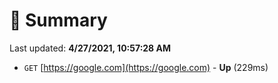 # 📖 Summary
Last updated: **4/27/2021, 10:57:28 AM**

- `GET` [https://google.com](https://google.com) - **Up** (229ms)
